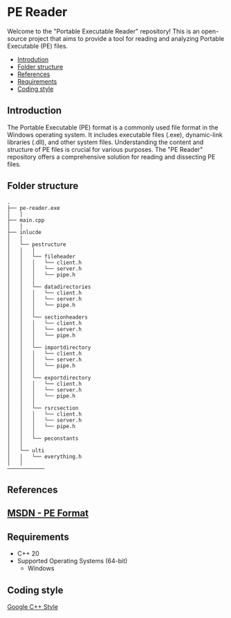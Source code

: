 # PE Reader

Welcome to the "Portable Executable Reader" repository! This is an open-source project that aims to provide a tool for reading and analyzing Portable Executable (PE) files.

- [Introdution](#introduction)
- [Folder structure](#folder-structure)
- [References](#references)
- [Requirements](#requirements)
- [Coding style](#coding-style)

Introduction
----------------
The Portable Executable (PE) format is a commonly used file format in the Windows operating system. It includes executable files (.exe), dynamic-link libraries (.dll), and other system files. Understanding the content and structure of PE files is crucial for various purposes. The "PE Reader" repository offers a comprehensive solution for reading and dissecting PE files.

Folder structure
----------------
```
.
├── pe-reader.exe                                        
│   │
├── main.cpp
│   │
├── inlucde
│   │
│   └── pestructure
│   │   │ 
│   │   └── fileheader
│   │   │   └── client.h
│   │   │   └── server.h
│   │   │   └── pipe.h
│   │   │ 
│   │   └── datadirectories
│   │   │   └── client.h
│   │   │   └── server.h
│   │   │   └── pipe.h
│   │   │ 
│   │   └── sectionheaders
│   │   │   └── client.h
│   │   │   └── server.h
│   │   │   └── pipe.h
│   │   │ 
│   │   └── importdirectory
│   │   │   └── client.h
│   │   │   └── server.h
│   │   │   └── pipe.h
│   │   │ 
│   │   └── exportdirectory
│   │   │   └── client.h
│   │   │   └── server.h
│   │   │   └── pipe.h
│   │   │ 
│   │   └── rsrcsection
│   │   │   └── client.h
│   │   │   └── server.h
│   │   │   └── pipe.h
│   │   │ 
│   │   └── peconstants
│   │
│   └── ulti
│   │   └── everything.h
│   │
────────────	
```

References
----------------
## [MSDN - PE Format](https://learn.microsoft.com/en-us/windows/win32/debug/pe-format)

Requirements
---
* C++ 20
* Supported Operating Systems (64-bit)
  * Windows

Coding style
------------
[Google C++ Style](https://google.github.io/styleguide/cppguide.html)
